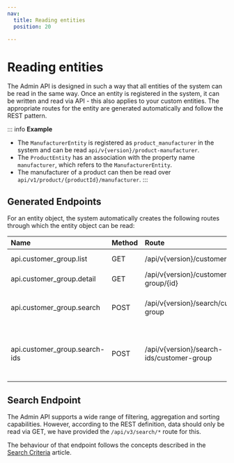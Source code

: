 ```yaml
---
nav:
  title: Reading entities
  position: 20

---
```


# Reading entities

The Admin API is designed in such a way that all entities of the system can be read in the same way. Once an entity is registered in the system, it can be written and read via API - this also applies to your custom entities. The appropriate routes for the entity are generated automatically and follow the REST pattern.

::: info
**Example**

* The `ManufacturerEntity` is registered as `product_manufacturer` in the system and can be read `api/v{version}/product-manufacturer`.
* The `ProductEntity` has an association with the property name `manufacturer`, which refers to the `ManufacturerEntity`.
* The manufacturer of a product can then be read over `api/v1/product/{productId}/manufacturer`.
:::

## Generated Endpoints

For an entity object, the system automatically creates the following routes through which the entity object can be read:

| Name | Method | Route | Usage |
| :--- | :--- | :--- | :--- |
| api.customer\_group.list | GET | /api/v{version}/customer-group | Fetch a list of entities |
| api.customer\_group.detail | GET | /api/v{version}/customer-group/{id} | Fetch a single entity |
| api.customer\_group.search | POST | /api/v{version}/search/customer-group | Perform a more [sophisticated search](../general-concepts/search-criteria) |
| api.customer\_group.search-ids | POST | /api/v{version}/search-ids/customer-group | Perform a more [sophisticated search](../general-concepts/search-criteria) and fetching only matching ids |

## Search Endpoint

The Admin API supports a wide range of filtering, aggregation and sorting capabilities. However, according to the REST definition, data should only be read via GET, we have provided the `/api/v3/search/*` route for this.

The behaviour of that endpoint follows the concepts described in the [Search Criteria](../general-concepts/search-criteria) article.
